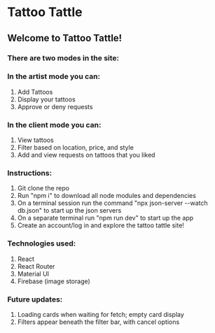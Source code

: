# Tattoo Tattle 

## Welcome to Tattoo Tattle! 

### There are two modes in the site:

### In the artist mode you can:
1. Add Tattoos
2. Display your tattoos
3. Approve or deny requests

### In the client mode you can:
1. View tattoos
2. Filter based on location, price, and style 
3. Add and view requests on tattoos that you liked 

### Instructions:
1. Git clone the repo
2. Run "npm i" to download all node modules and dependencies
3. On a terminal session run the command "npx json-server --watch db.json" to start up the json servers
4. On a separate terminal run "npm run dev" to start up the app
5. Create an account/log in and explore the tattoo tattle site! 

### Technologies used:
1. React
2. React Router
3. Material UI
4. Firebase (image storage)

### Future updates:
1. Loading cards when waiting for fetch; empty card display 
2. Filters appear beneath the filter bar, with cancel options
